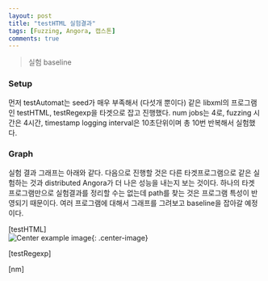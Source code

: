 ```yaml
---
layout: post
title: "testHTML 실험결과"
tags: [Fuzzing, Angora, 캡스톤]
comments: true
---
```


> 실험 baseline  

### Setup  
먼저 testAutomat는 seed가 매우 부족해서 (다섯개 뿐이다) 같은 libxml의 프로그램인 testHTML, testRegexp을 타겟으로 잡고 진행했다. num jobs는 4로, fuzzing 시간은 4시간, timestamp logging interval은 10초단위이며 총 10번 반복해서 실험했다. 

### Graph  
실험 결과 그래프는 아래와 같다. 다음으로 진행할 것은 다른 타겟프로그램으로 같은 실험하는 것과 distributed Angora가 더 나은 성능을 내는지 보는 것이다. 하나의 타겟 프로그램만으로 실험결과를 정리할 수는 없는데 path를 찾는 것은 프로그램 특성이 반영되기 때문이다. 여러 프로그램에 대해서 그래프를 그려보고 baseline을 잡아갈 예정이다.  

[testHTML]  
![Center example image](https://user-images.githubusercontent.com/35067611/80626214-0ce97300-8a89-11ea-81ec-9964722d6615.png "Center"){: .center-image}  

[testRegexp]  

[nm]  